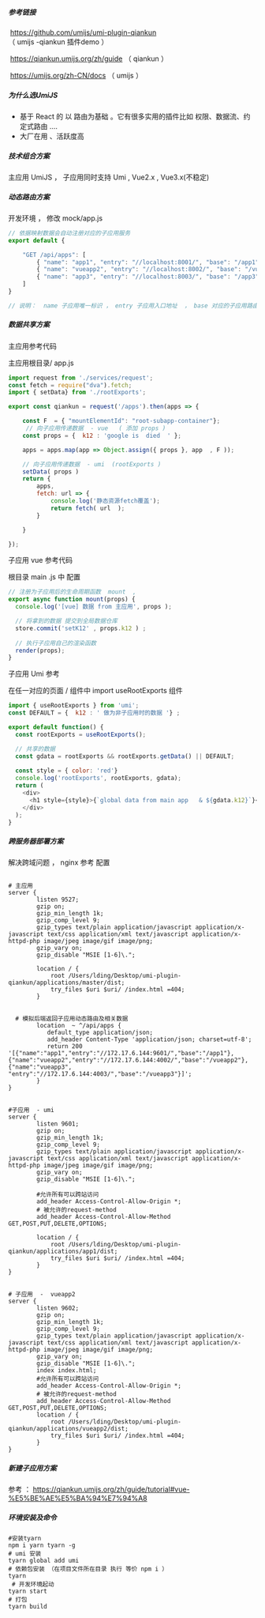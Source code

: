 ##### 参考链接

​	 https://github.com/umijs/umi-plugin-qiankun   （ umijs -qiankun 插件demo ）

​      https://qiankun.umijs.org/zh/guide  （ qiankun ）

​	  https://umijs.org/zh-CN/docs   （ umijs ）

##### 为什么选UmiJS

- 基于 React 的 以 路由为基础 。它有很多实用的插件比如 权限、数据流、约定式路由 ....   
- 大厂在用 、活跃度高

##### 技术组合方案 

 主应用 UmiJS  ， 子应用同时支持 Umi  , Vue2.x ,  Vue3.x(不稳定)

##### 动态路由方案

  开发环境  ， 修改 mock/app.js  

```js
// 依据映射数据会自动注册对应的子应用服务 
export default {

    "GET /api/apps": [
        { "name": "app1", "entry": "//localhost:8001/", "base": "/app1" },
        { "name": "vueapp2", "entry": "//localhost:8002/", "base": "/vueapp2"},
        { "name": "app3", "entry": "//localhost:8003/", "base": "/app3" }
    ]
}

// 说明：  name 子应用唯一标识 ， entry 子应用入口地址  ， base 对应的子应用路由设置
```

   

##### 数据共享方案

  主应用参考代码 

  主应用根目录/ app.js 

```js
import request from './services/request';
const fetch = require("dva").fetch;
import { setData} from './rootExports';

export const qiankun = request('/apps').then(apps => {

    const F  = { "mountElementId": "root-subapp-container"};
     // 向子应用传递数据  - vue   ( 添加 props )
    const props = {  k12 : 'google is  died  ' };

    apps = apps.map(app => Object.assign({ props }, app  , F ));

    // 向子应用传递数据  - umi  (rootExports )
    setData( props )
    return {
        apps,
        fetch: url => {
            console.log('静态资源fetch覆盖');
            return fetch( url  );
        }

    }

});
```

 子应用 vue 参考代码 

 根目录 main .js 中 配置  

```js
// 注册为子应用后的生命周期函数  mount  ,
export async function mount(props) {
  console.log('[vue] 数据 from 主应用', props );

  // 将拿到的数据 提交到全局数据仓库
  store.commit('setK12' , props.k12 ) ;
	
  // 执行子应用自己的渲染函数 
  render(props);
}
```

子应用 Umi 参考  

在任一对应的页面 / 组件中 import    useRootExports 组件 

```js
import { useRootExports } from 'umi';
const DEFAULT = {  k12 : ' 做为非子应用时的数据 '} ;

export default function() {
  const rootExports = useRootExports();

  // 共享的数据 
  const gdata = rootExports && rootExports.getData() || DEFAULT;
 
  const style = { color: 'red'}
  console.log('rootExports', rootExports, gdata);
  return (
    <div>
      <h1 style={style}>{`global data from main app   & ${gdata.k12}`}</h1>
    </div>
  );
}
```



##### 跨服务器部署方案

解决跨域问题 ， nginx 参考 配置  

```nginx

# 主应用
server {
        listen 9527;
        gzip on;
        gzip_min_length 1k;
        gzip_comp_level 9;
        gzip_types text/plain application/javascript application/x-javascript text/css application/xml text/javascript application/x-httpd-php image/jpeg image/gif image/png;
        gzip_vary on;
        gzip_disable "MSIE [1-6]\.";

        location / {
            root /Users/lding/Desktop/umi-plugin-qiankun/applications/master/dist;   
            try_files $uri $uri/ /index.html =404;   
        }
        
  
  # 模拟后端返回子应用动态路由及相关数据 
	    location  ~ ^/api/apps {
           default_type application/json;
           add_header Content-Type 'application/json; charset=utf-8';
           return 200 '[{"name":"app1","entry":"//172.17.6.144:9601/","base":"/app1"},{"name":"vueapp2","entry":"//172.17.6.144:4002/","base":"/vueapp2"},{"name":"vueapp3", "entry":"//172.17.6.144:4003/","base":"/vueapp3"}]';
        }
}


#子应用  - umi  
server {
        listen 9601;
        gzip on;
        gzip_min_length 1k;
        gzip_comp_level 9;
        gzip_types text/plain application/javascript application/x-javascript text/css application/xml text/javascript application/x-httpd-php image/jpeg image/gif image/png;
        gzip_vary on;
        gzip_disable "MSIE [1-6]\.";

        #允许所有可以跨站访问 
        add_header Access-Control-Allow-Origin *;
        # 被允许的request-method
        add_header Access-Control-Allow-Method GET,POST,PUT,DELETE,OPTIONS;

        location / {
            root /Users/lding/Desktop/umi-plugin-qiankun/applications/app1/dist;   
            try_files $uri $uri/ /index.html =404;   
        }
}


# 子应用  -  vueapp2
server {
        listen 9602;
        gzip on;
        gzip_min_length 1k;
        gzip_comp_level 9;
        gzip_types text/plain application/javascript application/x-javascript text/css application/xml text/javascript application/x-httpd-php image/jpeg image/gif image/png;
        gzip_vary on;
        gzip_disable "MSIE [1-6]\.";
	    index index.html;
        #允许所有可以跨站访问 
        add_header Access-Control-Allow-Origin *;
        # 被允许的request-method
        add_header Access-Control-Allow-Method GET,POST,PUT,DELETE,OPTIONS;
        location / {
            root /Users/lding/Desktop/umi-plugin-qiankun/applications/vueapp2/dist;
            try_files $uri $uri/ /index.html =404;
        }
}

```

##### 新建子应用方案

参考 ： https://qiankun.umijs.org/zh/guide/tutorial#vue-%E5%BE%AE%E5%BA%94%E7%94%A8 

##### 环境安装及命令

```shell
#安装tyarn
npm i yarn tyarn -g
# umi 安装 
tyarn global add umi
# 依赖包安装 （在项目文件所在目录 执行 等价 npm i ）
tyarn
 # 开发环境起动
tyarn start
# 打包
tyarn build 




```

